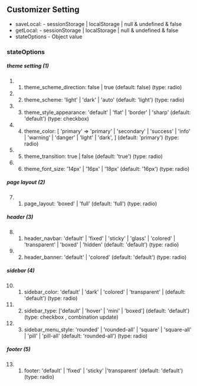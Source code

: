 ## Customizer Setting
 - saveLocal: - sessionStorage | localStorage | null & undefined & false
 - getLocal: - sessionStorage | localStorage | null & undefined & false
 - stateOptions - Object value

### stateOptions
##### theme setting (1)

1. 1. theme_scheme_direction: false | true (default: false) (type: radio)
2. 2. theme_scheme: 'light' | 'dark' | 'auto' (default: 'light') (type: radio)
3. 3. theme_style_appearance: 'default' | 'flat' | 'border' | 'sharp' (default: 'default') (type: checkbox)
4. 4. theme_color: [
        'primary' =>  'primary' | 'secondary' | 'success' | 'info' | 'warning' | 'danger' | 'light' | 'dark',
    ] (default: 'primary') (type: radio)
5. 5. theme_transition: true | false (default: 'true') (type: radio)
6. 6. theme_font_size: '14px' | '16px' | '18px' (default: '16px') (type: radio)

##### page layout (2)

7.  1. page_layout: 'boxed' | 'full' (default: 'full') (type: radio)

##### header (3)

8.  1. header_navbar: 'default' | 'fixed' | 'sticky' | 'glass' | 'colored' | 'transparent' | 'boxed' | 'hidden' (default: 'default') (type: radio)
9.  2. header_banner: 'default' | 'colored' (default: 'default') (type: radio)

##### sidebar (4)

10. 1. sidebar_color: 'default' | 'dark' | 'colored' | 'transparent' | (default: 'default') (type: radio)
11. 2. sidebar_type: ['default' | 'hover' | 'mini' | 'boxed'] (default: 'default') (type: checkbox , combination update)
12. 3. sidebar_menu_style: 'rounded' | 'rounded-all' | 'square' | 'square-all' | 'pill' | 'pill-all' (default: 'rounded-all') (type: radio)

##### footer (5)

13. 1. footer: 'default' | 'fixed' | 'sticky' |'transparent' (default: 'default') (type: radio)
